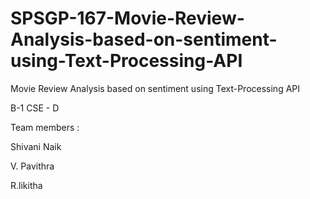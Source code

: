 # SPSGP-167-Movie-Review-Analysis-based-on-sentiment-using-Text-Processing-API
Movie Review Analysis based on  sentiment using Text-Processing API

B-1
CSE - D

Team members :

Shivani Naik

V. Pavithra

R.likitha

